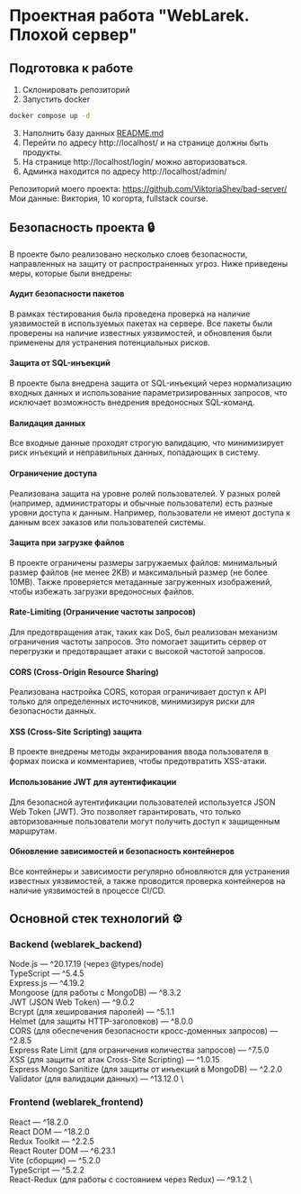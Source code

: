 # Проектная работа "WebLarek. Плохой сервер"

## Подготовка к работе

1. Склонировать репозиторий
2. Запустить docker

```bash
docker compose up -d
```

3. Наполнить базу данных
   [README.md](.dump%2FREADME.md)
4. Перейти по адресу http://localhost/ и на странице должны быть продукты.
5. На странице http://localhost/login/ можно авторизоваться.
6. Админка находится по адресу http://localhost/admin/
   
Репозиторий моего проекта: https://github.com/ViktoriaShev/bad-server/
Мои данные: Виктория, 10 когорта, fullstack course.

## Безопасность проекта 🔒
В проекте было реализовано несколько слоев безопасности, направленных на защиту от распространенных угроз. Ниже приведены меры, которые были внедрены:

#### Аудит безопасности пакетов
В рамках тестирования была проведена проверка на наличие уязвимостей в используемых пакетах на сервере. Все пакеты были проверены на наличие известных уязвимостей, и обновления были применены для устранения потенциальных рисков.

#### Защита от SQL-инъекций
В проекте была внедрена защита от SQL-инъекций через нормализацию входных данных и использование параметризированных запросов, что исключает возможность внедрения вредоносных SQL-команд.

#### Валидация данных
Все входные данные проходят строгую валидацию, что минимизирует риск инъекций и неправильных данных, попадающих в систему.

#### Ограничение доступа
Реализована защита на уровне ролей пользователей. У разных ролей (например, администраторы и обычные пользователи) есть разные уровни доступа к данным. Например, пользователи не имеют доступа к данным всех заказов или пользователей системы.

#### Защита при загрузке файлов
В проекте ограничены размеры загружаемых файлов: минимальный размер файлов (не менее 2KB) и максимальный размер (не более 10MB). Также проверяется метаданные загруженных изображений, чтобы избежать загрузки вредоносных файлов.

#### Rate-Limiting (Ограничение частоты запросов)
Для предотвращения атак, таких как DoS, был реализован механизм ограничения частоты запросов. Это помогает защитить сервер от перегрузки и предотвращает атаки с высокой частотой запросов.

#### CORS (Cross-Origin Resource Sharing)
Реализована настройка CORS, которая ограничивает доступ к API только для определенных источников, минимизируя риски для безопасности данных.

#### XSS (Cross-Site Scripting) защита
В проекте внедрены методы экранирования ввода пользователя в формах поиска и комментариев, чтобы предотвратить XSS-атаки.

#### Использование JWT для аутентификации
Для безопасной аутентификации пользователей используется JSON Web Token (JWT). Это позволяет гарантировать, что только авторизованные пользователи могут получить доступ к защищенным маршрутам.

#### Обновление зависимостей и безопасность контейнеров
Все контейнеры и зависимости регулярно обновляются для устранения известных уязвимостей, а также проводится проверка контейнеров на наличие уязвимостей в процессе CI/CD.

## Основной стек технологий ⚙️

### Backend (weblarek_backend)

Node.js — ^20.17.19 (через @types/node) \
TypeScript — ^5.4.5 \
Express.js — ^4.19.2 \
Mongoose (для работы с MongoDB) — ^8.3.2 \
JWT (JSON Web Token) — ^9.0.2 \
Bcrypt (для хеширования паролей) — ^5.1.1 \
Helmet (для защиты HTTP-заголовков) — ^8.0.0 \
CORS (для обеспечения безопасности кросс-доменных запросов) — ^2.8.5 \
Express Rate Limit (для ограничения количества запросов) — ^7.5.0 \
XSS (для защиты от атак Cross-Site Scripting) — ^1.0.15 \
Express Mongo Sanitize (для защиты от инъекций в MongoDB) — ^2.2.0 \
Validator (для валидации данных) — ^13.12.0 \

### Frontend (weblarek_frontend)
React — ^18.2.0 \
React DOM — ^18.2.0 \
Redux Toolkit — ^2.2.5 \
React Router DOM — ^6.23.1 \
Vite (сборщик) — ^5.2.0 \
TypeScript — ^5.2.2 \
React-Redux (для работы с состоянием через Redux) — ^9.1.2 \


